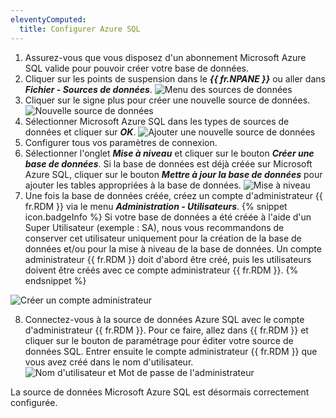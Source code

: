 ```yaml
---
eleventyComputed:
  title: Configurer Azure SQL
---
```

1. Assurez-vous que vous disposez d'un abonnement Microsoft Azure SQL valide pour pouvoir créer votre base de données.
1. Cliquer sur les points de suspension dans le ***{{ fr.NPANE }}*** ou aller dans ***Fichier - Sources de données***.
![Menu des sources de données](https://cdnweb.devolutions.net/docs/fr/rdm/windows/clip11364.png)
1. Cliquer sur le signe plus pour créer une nouvelle source de données.
![Nouvelle source de données](https://cdnweb.devolutions.net/docs/fr/rdm/windows/clip10816.png)
1. Sélectionner Microsoft Azure SQL dans les types de sources de données et cliquer sur ***OK***.
![Ajouter une nouvelle source de données](https://cdnweb.devolutions.net/docs/fr/rdm/windows/clip11365.png)
1. Configurer tous vos paramètres de connexion.
1. Sélectionner l'onglet ***Mise à niveau*** et cliquer sur le bouton ***Créer une base de données***. Si la base de données est déjà créée sur Microsoft Azure SQL, cliquer sur le bouton ***Mettre à jour la base de données*** pour ajouter les tables appropriées à la base de données.
![Mise à niveau](https://cdnweb.devolutions.net/docs/fr/rdm/windows/clip10377.png)
1. Une fois la base de données créée, créez un compte d'administrateur {{ fr.RDM }} via le menu ***Administration - Utilisateurs***.
{% snippet icon.badgeInfo %}
Si votre base de données a été créée à l'aide d'un Super Utilisateur (exemple : SA), nous vous recommandons de conserver cet utilisateur uniquement pour la création de la base de données et/ou pour la mise à niveau de la base de données. Un compte administrateur {{ fr.RDM }} doit d'abord être créé, puis les utilisateurs doivent être créés avec ce compte administrateur {{ fr.RDM }}.
{% endsnippet %}

![Créer un compte administrateur](https://cdnweb.devolutions.net/docs/fr/rdm/windows/clip3415.png)

8. Connectez-vous à la source de données Azure SQL avec le compte d'administrateur {{ fr.RDM }}. Pour ce faire, allez dans {{ fr.RDM }} et cliquer sur le bouton de paramétrage pour éditer votre source de données SQL. Entrer ensuite le compte administrateur {{ fr.RDM }} que vous avez créé dans le nom d'utilisateur.
![Nom d'utilisateur et Mot de passe de l'administrateur](https://cdnweb.devolutions.net/docs/fr/rdm/windows/clip11501.png)

La source de données Microsoft Azure SQL est désormais correctement configurée.

